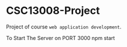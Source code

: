 # CSC13008-Project
Project of course `web application development`.

To Start The Server on PORT 3000
npm start
